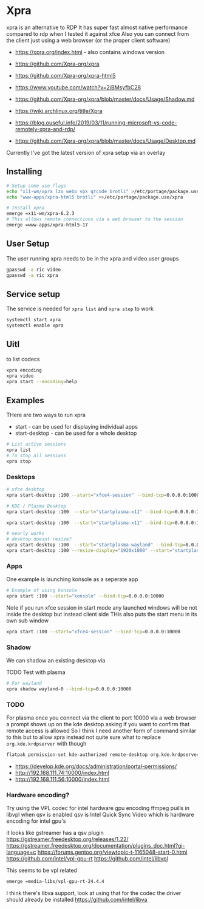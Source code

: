 # Xpra

xpra is an alternative to RDP
It has super fast almost native performance compared to rdp when I tested it against xfce
Also you can connect from the client just using a web browser (or the proper client software)

  * https://xpra.org/index.html - also contains windows version
  * https://github.com/Xpra-org/xpra
  * https://github.com/Xpra-org/xpra-html5

  * https://www.youtube.com/watch?v=2iBMsyfbC28
  * https://github.com/Xpra-org/xpra/blob/master/docs/Usage/Shadow.md
  * https://wiki.archlinux.org/title/Xpra
  * https://blog.ouseful.info/2019/03/11/running-microsoft-vs-code-remotely-xpra-and-rdp/
  * https://github.com/Xpra-org/xpra/blob/master/docs/Usage/Desktop.md

Currently I've got the latest version of xpra setup via an overlay

## Installing

```bash
# Setup some use flags
echo "x11-wm/xpra lzo webp vpx qrcode brotli" >/etc/portage/package.use/xpra
echo "www-apps/xpra-html5 brotli" >>/etc/portage/package.use/xpra

# Install xpra
emerge =x11-wm/xpra-6.2.3
# This allows remote connections via a web browser to the session
emerge =www-apps/xpra-html5-17
```

## User Setup

The user running xpra needs to be in the xpra and video user groups
```bash
gpasswd -a ric video
gpasswd -a ric xpra
```

## Service setup

The service is needed for `xpra list` and `xpra stop` to work
```bash
systemctl start xpra
systemctl enable xpra
```

## Uitl

to list codecs
```bash
xpra encoding
xpra video
xpra start --encoding=help
```


## Examples

THere are two ways to run xpra

  * start - can be used for displaying individual apps
  * start-desktop - can be used for a whole desktop

```bash
# List active sessions
xpra list
# To stop all sessions
xpra stop
```

### Desktops

```bash
# xfce desktop
xpra start-desktop :100 --start="xfce4-session" --bind-tcp=0.0.0.0:10000

# KDE / Plasma Desktop
xpra start-desktop :100  --start="startplasma-x11" --bind-tcp=0.0.0.0:10000 --dpi=96

xpra start-desktop :100  --start="startplasma-x11" --bind-tcp=0.0.0.0:10000 --dpi=96 --speaker=no --printing=no --notifications=no --speed=100 --opengl=force --bandwidth-detection=no

# nearly works
# desktop doesnt resize?
xpra start-desktop :100  --start="startplasma-wayland" --bind-tcp=0.0.0.0:10000
xpra start-desktop :100 --resize-display="1920x1080" --start="startplasma-wayland" --bind-tcp=0.0.0.0:10000
```

### Apps

One example is launching konsole as a seperate app
```bash
# Example of using konsole
xpra start :100 --start="konsole" --bind-tcp=0.0.0.0:10000
```

Note if you run xfce session in start mode
any launched windows will be not inside the desktop but instead client side
THis also puts the start menu in its own sub window
```bash
xpra start :100 --start="xfce4-session" --bind-tcp=0.0.0.0:10000
```

### Shadow

We can shadow an existing desktop via

TODO Test with plasma

```bash
# For wayland
xpra shadow wayland-0 --bind-tcp=0.0.0.0:10000
```

### TODO

For plasma once you connect via the client to port 10000 via a web browser a prompt shows up on the kde desktop
asking if you want to confirm that remote access is allowed
So I think I need another form of command similar to this but to allow xpra instead
not quite sure what to replace `org.kde.krdpserver` with though
```bash
flatpak permission-set kde-authorized remote-desktop org.kde.krdpserver yes
```

  * https://develop.kde.org/docs/administration/portal-permissions/
  * http://192.168.111.74:10000/index.html
  * http://192.168.111.56:10000/index.html

### Hardware encoding?

Try using the VPL codec for intel hardware gpu encoding
ffmpeg puills in libvpl when qsv is enabled
qsv is Intel Quick Sync Video which is hardware encoding for intel gpu's

it looks like gstreamer has a qsv plugin
https://gstreamer.freedesktop.org/releases/1.22/
https://gstreamer.freedesktop.org/documentation/plugins_doc.html?gi-language=c
https://forums.gentoo.org/viewtopic-t-1165048-start-0.html
https://github.com/intel/vpl-gpu-rt
https://github.com/intel/libvpl

This seems to be vpl related
```bash
emerge =media-libs/vpl-gpu-rt-24.4.4
```

I think there's libva support, look at using that for the codec
the driver should already be installed
https://github.com/intel/libva
